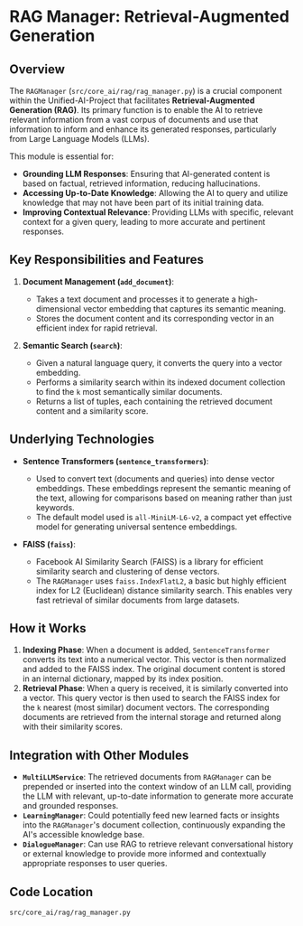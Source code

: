 # RAG Manager: Retrieval-Augmented Generation

## Overview

The `RAGManager` (`src/core_ai/rag/rag_manager.py`) is a crucial component within the Unified-AI-Project that facilitates **Retrieval-Augmented Generation (RAG)**. Its primary function is to enable the AI to retrieve relevant information from a vast corpus of documents and use that information to inform and enhance its generated responses, particularly from Large Language Models (LLMs).

This module is essential for:

-   **Grounding LLM Responses**: Ensuring that AI-generated content is based on factual, retrieved information, reducing hallucinations.
-   **Accessing Up-to-Date Knowledge**: Allowing the AI to query and utilize knowledge that may not have been part of its initial training data.
-   **Improving Contextual Relevance**: Providing LLMs with specific, relevant context for a given query, leading to more accurate and pertinent responses.

## Key Responsibilities and Features

1.  **Document Management (`add_document`)**:
    *   Takes a text document and processes it to generate a high-dimensional vector embedding that captures its semantic meaning.
    *   Stores the document content and its corresponding vector in an efficient index for rapid retrieval.

2.  **Semantic Search (`search`)**:
    *   Given a natural language query, it converts the query into a vector embedding.
    *   Performs a similarity search within its indexed document collection to find the `k` most semantically similar documents.
    *   Returns a list of tuples, each containing the retrieved document content and a similarity score.

## Underlying Technologies

-   **Sentence Transformers (`sentence_transformers`)**:
    *   Used to convert text (documents and queries) into dense vector embeddings. These embeddings represent the semantic meaning of the text, allowing for comparisons based on meaning rather than just keywords.
    *   The default model used is `all-MiniLM-L6-v2`, a compact yet effective model for generating universal sentence embeddings.

-   **FAISS (`faiss`)**:
    *   Facebook AI Similarity Search (FAISS) is a library for efficient similarity search and clustering of dense vectors.
    *   The `RAGManager` uses `faiss.IndexFlatL2`, a basic but highly efficient index for L2 (Euclidean) distance similarity search. This enables very fast retrieval of similar documents from large datasets.

## How it Works

1.  **Indexing Phase**: When a document is added, `SentenceTransformer` converts its text into a numerical vector. This vector is then normalized and added to the FAISS index. The original document content is stored in an internal dictionary, mapped by its index position.
2.  **Retrieval Phase**: When a query is received, it is similarly converted into a vector. This query vector is then used to search the FAISS index for the `k` nearest (most similar) document vectors. The corresponding documents are retrieved from the internal storage and returned along with their similarity scores.

## Integration with Other Modules

-   **`MultiLLMService`**: The retrieved documents from `RAGManager` can be prepended or inserted into the context window of an LLM call, providing the LLM with relevant, up-to-date information to generate more accurate and grounded responses.
-   **`LearningManager`**: Could potentially feed new learned facts or insights into the `RAGManager`'s document collection, continuously expanding the AI's accessible knowledge base.
-   **`DialogueManager`**: Can use RAG to retrieve relevant conversational history or external knowledge to provide more informed and contextually appropriate responses to user queries.

## Code Location

`src/core_ai/rag/rag_manager.py`
